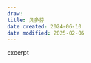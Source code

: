 ```yaml
---
draw:
title: 贝多芬
date created: 2024-06-10
date modified: 2025-02-06
---
```


excerpt

<!-- more -->
